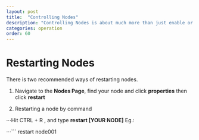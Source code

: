 ```yaml
---
layout: post
title:  "Controlling Nodes"
description: "Controlling Nodes is about much more than just enable or disable them. Learn more about how to Reset, Restart, Wipe, Move and Transfer your Nodes."
categories: operation
order: 60
---
```


# Restarting Nodes

There is two recommended ways of restarting nodes.

1. Navigate to the **Nodes Page**, find your node and click **properties** then click **restart**

2. Restarting a node by command

⋅⋅⋅Hit CTRL + R , and type **restart [YOUR NODE]** Eg.:

⋅⋅⋅```
restart node001
```
